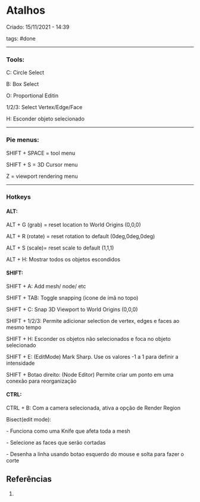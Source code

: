 # Atalhos
Criado: 15/11/2021 - 14:39

tags: #done 

---

### Tools:

C: Circle Select

B: Box Select

O: Proportional Editin

1/2/3: Select Vertex/Edge/Face

H: Esconder objeto selecionado

---

### Pie menus:

SHIFT + SPACE = tool menu

SHIFT + S = 3D Cursor menu

Z = viewport rendering menu

---

### Hotkeys

#### ALT:

ALT + G (grab) = reset location to World Origins (0,0,0)

ALT + R (rotate) = reset rotation to default (0deg,0deg,0deg)

ALT + S (scale)= reset scale to default (1,1,1)

ALT + H: Mostrar todos os objetos escondidos

#### SHIFT:

SHIFT + A: Add mesh/ node/ etc

SHIFT + TAB: Toggle snapping (icone de ímã no topo)

SHIFT + C: Snap 3D Viewport to World Origins (0,0,0)

SHIFT + 1/2/3: Permite adicionar selection de vertex, edges e faces ao mesmo tempo

SHIFT + H: Esconder os objetos não selecionados e foca no objeto selecionado

SHIFT + E: (EditMode) Mark Sharp. Use os valores -1 a 1 para definir a intensidade 

SHIFT + Botao direito: (Node Editor) Permite criar um ponto em uma conexão para reorganização

#### CTRL:

CTRL + B: Com a camera selecionada, ativa a opção de Render Region

Bisect(edit mode):

\- Funciona como uma Knife que afeta toda a mesh

\- Selecione as faces que serão cortadas

\- Desenha a linha usando botao esquerdo do mouse e solta para fazer o corte

## Referências
1.







